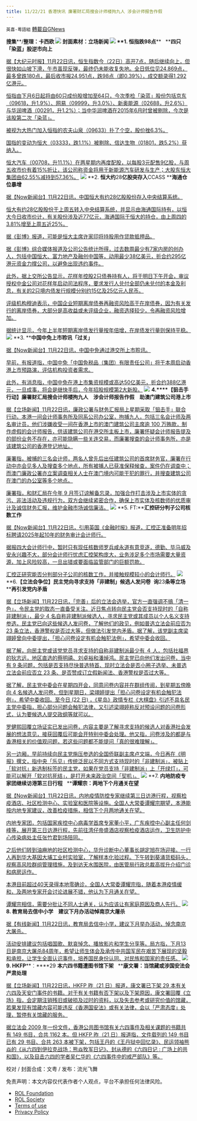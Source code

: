 ```yaml
---
title: 11/22/21 香港快讯 廉署财汇局搜会计师楼拘九人 涉会计师报告作假
---
```

`英喜-粵語組` [轉載自GNews](https://gnews.org/zh-hans/1685749/)

**搜集****/****整理：卡西欧**
![](https://assets.gnews.org/wp-content/uploads/2021/11/1122fenmian.jpg)
封面素材：立场新闻
![](https://assets.gnews.org/wp-content/uploads/2021/11/Screen-Shot-2021-11-22-at-10.20.02-AM.png)
**1. ****恒指跌****98****点****   ****四只「染蓝」股逆市向上**

[据【大纪元时报】11月22日讯，恒生指数今（22日）高开7点，随后继续向上，但很快如山坡下滑，午市虽现反弹，最终仍未能收复失地。全日低位见24,869点，最多曾跌180点，最后收市报24,951点，跌98点（即0.39%），成交额录得1,292亿港元。](https://hk.epochtimes.com/news/2021-11-22/72171317)

[恒指由下月6日起将由60只成份股增加至64只，今次季检「染蓝」股份包括京东（09618，升1.9%）、网易（09999，升3.0%）、新奥能源（02688，升2.6%）与华润啤酒（00291，升1.2%）；当中华润啤酒在2015年6月时曾被剔除，今次是该股第二次「染蓝」。](https://hk.epochtimes.com/news/2021-11-22/72171317)

[被视为大热门加入恒指的农夫山泉（09633）扑了个空，股价挫6.3%。](https://hk.epochtimes.com/news/2021-11-22/72171317)

[国指的变动为恒大（03333，跌1.1%）被剔除、信达生物（01801，跌5.2%）获纳入。](https://hk.epochtimes.com/news/2021-11-22/72171317)

[恒大汽车（00708，升11.1%）在两星期内再度配股，以每股3元配售9亿股，与周五收市价有着15%折让，该公司称资金将用于新能源汽车研发与生产；大股东恒大集团由62.55%减持到57.36%。](https://hk.epochtimes.com/news/2021-11-22/72171317)
![](https://assets.gnews.org/wp-content/uploads/2021/11/Screen-Shot-2021-11-22-at-10.20.12-AM.png)
**2. ****恒大约****28****亿股突存入****CCASS ****海通仓位暴增**

[据【Now新闻台】11月22日讯，中国恒大有约28亿股股份存入中央结算系统。](https://news.now.com/home/finance/player?newsId=457533)

[恒大有约28亿股股份于上周五转入中央结算系统，并显示由海通国际持有，以恒大今日收市价计，有关股份涉及近77亿元，海通国际于恒大的持仓，由上周四的3.81%增至上周五近25%。](https://news.now.com/home/finance/player?newsId=457533)

[据《彭博》报道，可能是恒大主席许家印将持股用作贷款抵押品。](https://news.now.com/home/finance/player?newsId=457533)

[据《彭博》综合媒体报道及公司公告统计所得，过去数周最少有7家内房的创办人，包括中国恒大、富力地产及融创中国等，动用最少38亿美元，折合约295亿港元资金力撑公司，以避免出现违约事件。](https://news.now.com/home/finance/player?newsId=457533)

[此外，据上交所公告显示，花样年控股2只债券持有人，将于明日下午开会，审议授权中金公司对花样年启动司法程序，要求发行人兑付全部仍未兑付的本金及利息，有关的2只境内债发行规模分别约15亿及25亿元人民币。](https://news.now.com/home/finance/player?newsId=457533)

[评级机构穆迪表示，中国企业短期离岸债券再融资风险高于在岸债券，因为有关发行的离岸债券，大部分是高收益或未评级企业，融资选择较少，令再融资风险增加。](https://news.now.com/home/finance/player?newsId=457533)

[据统计显示，今年上半年短期离岸债发行量按年倍增，在岸债发行量则保持平稳。](https://news.now.com/home/finance/player?newsId=457533)
![](https://assets.gnews.org/wp-content/uploads/2021/11/Screen-Shot-2021-11-22-at-10.20.20-AM.png)
**3. ****中国中免上市聆讯「过关」**

[据【Now新闻台】11月22日讯，中国中免通过港交所上市聆讯。](https://news.now.com/home/finance/player?newsId=457531)

[早前，有报道指，中国中免「中国免税品（集团）有限责任公司」将于本周启动香港上市预路演，评估机构投资者需求。](https://news.now.com/home/finance/player?newsId=457531)

[此外，有消息指，中国中免在港上市集资规模或高达50亿美元，折合约388亿港元，一旦成事，将会是继快手后，今年招股规模第2大新股。](https://news.now.com/home/finance/player?newsId=457531)
![](https://assets.gnews.org/wp-content/uploads/2021/11/Screen-Shot-2021-11-22-at-10.20.29-AM.png)
**4.****【狙击手行动】廉署财汇局搜会计师楼拘九人　涉会计师报告作假　助澳门建筑公司港上市**

[据【立场新闻】11月22日讯，廉政公署与财务汇报局上星期采取「狙击手」联合行动，本港一间会计师事务所及同系公司办公室，拘捕九人，包括三名会计师及两名审计员，他们涉嫌收受一间在香港上市的澳门建筑公司主席逾 100 万贿款，制作虚假的会计师报告，供该建筑公司在港交所主板上市，廉署怀疑会计师报告提及的部份业务不存在，亦可能隐瞒一些关连交易，而廉署搜查的会计师事务所，亦是该建筑公司的香港登记地址。](https://www.thestandnews.com/society/狙擊手行動廉署財匯局搜會計師樓拘九人-涉會計師報告作假-助澳門建築公司港上市)

[廉署指，被捕的三名会计师，两名人曾先后出任建筑公司的首席财务官，廉署在行动中亦会见多人及搜查多个地点，所有被捕人已获准保释候查，案件仍在调查中；而澳门廉政公署亦立案调查相关人士在澳门境内可能干犯的罪行，并搜查建筑公司在澳门的办公室等多个地点。](https://www.thestandnews.com/society/狙擊手行動廉署財匯局搜會計師樓拘九人-涉會計師報告作假-助澳門建築公司港上市)

[廉署指，和财汇局在今年 9 月签订谅解备忘录，加强合作打击涉及上市实体的贪污、非法活动及违规行为，双方会继续紧密合作，确保上市实体及核数师的优质审计及诚信财务汇报，维护金融市场诚信廉洁。](https://www.thestandnews.com/society/狙擊手行動廉署財匯局搜會計師樓拘九人-涉會計師報告作假-助澳門建築公司港上市)
![](https://assets.gnews.org/wp-content/uploads/2021/11/Screen-Shot-2021-11-22-at-10.20.39-AM.png)
**5. FT:****汇控研分判子公司核数工作**

[据【Now新闻台】11月22日讯，引用英国《金融时报》报道，汇控正准备明年招标聘请2025年起10年的财务审计会计师行。](https://news.now.com/home/finance/player?newsId=457481)

[据报四大会计师行中，暂时只有现任核数师罗兵咸永道有意竞逐，德勤、毕马威及安永兴趣不大，部分会计师行忧虑汇控架构庞大，业务涉足多个市场需要大量资源，加上风险较高，一旦出错或要面临监管部门的巨额罚款。](https://news.now.com/home/finance/player?newsId=457481)

[汇控正研究能否分判部分子公司的核数工作，并接触规模较小的会计师行。](https://news.now.com/home/finance/player?newsId=457481)
![](https://assets.gnews.org/wp-content/uploads/2021/11/Screen-Shot-2021-11-22-at-10.20.48-AM.png)
**6.****【立法会争位】民主党向寻求支持「非建制」候选人发问卷****  ****询****23****条等立场****  ****再引发党内矛盾**

[据【立场新闻】11月22日讯，「完善」后的立法会选举，官方一直强调不搞「清一色」，令民主党的取态一直备受关注。近日焦点转向民主党会否支持现时的「自称非建制派」，最少 4 名自称非建制派候选人，寻求民主党或其成员以个人名义支持参选，民主党已向这些候选人发问卷，了解他们的政见，例如普选立法会前应否为 23 条立法，香港警权是否过大等，但做法引发党内矛盾。据了解，该党副主席梁翊婷曾向中委提出，「担心问卷设定有机会触犯法例」，希望中委会收回。](https://www.thestandnews.com/politics/a立法會爭位民主黨向尋求支持非建制發問卷-詢-23-條等立場-再引發黨內矛盾)

[据了解，向民主党或该党党员寻求支持的自称非建制派最少有 ４ 人，包括社福界的狄志远，地区直选的蔡明禧、刘卓裕和潘焯鸿。民主党已向他们发出问卷，当中有 9 条问题，包括是否支持尽快普选特首、现时立法会是否小圈子选举、未普选立法会前应否立 23 条、是否赞成订立假新闻法、香港警权是否过大等。](https://www.thestandnews.com/politics/a立法會爭位民主黨向尋求支持非建制發問卷-詢-23-條等立場-再引發黨內矛盾)

[据了解，民主党中委会在星期四开会，同意问卷内容并在群组传阅，到星期五傍晚向 4 名候选人发问卷，但到星期日，梁翊婷提出「担心问卷设定有机会触犯法例」，希望中委收回。至今日 (22 日) ，《星岛》政情专栏《大棋盘》引述不具名民主党中委指，担心部分问题会触犯法律，又引述梁翊婷称反对预设问题的问卷形式，认为要候选人提交政纲等就可以。](https://www.thestandnews.com/politics/a立法會爭位民主黨向尋求支持非建制發問卷-詢-23-條等立場-再引發黨內矛盾)

[罗健熙回覆立场证实已发出问卷，内容主要是了解寻求支持的候选人对香港社会发展的想法意见，接获回覆后可能会开特别中委会处理。他又指，问卷涉及的都是与香港相关的价值观问题，若这些问题都不能提问「真的很难理解」。](https://www.thestandnews.com/politics/a立法會爭位民主黨向尋求支持非建制發問卷-詢-23-條等立場-再引發黨內矛盾)

[另一边厢，早前持续向民主党施压参选的全国侨联副主席卢文端，今日再在《明报》撰文，指中央「乐见」传统泛民以不同方式支持现时的「非建制派」，被贴上「软对抗」新选制标签的民主党，如果在党员支持「非建制派」上「开绿灯」，可能可以解开「软对抗死结」，是打开未来政治空间「契机」。](https://www.thestandnews.com/politics/a立法會爭位民主黨向尋求支持非建制發問卷-詢-23-條等立場-再引發黨內矛盾)
![](https://assets.gnews.org/wp-content/uploads/2021/11/Screen-Shot-2021-11-22-at-10.20.57-AM.png)
**7. ****内地防疫专家团继续访港第三日行程****   ****谭耀宗：两地下个月通关在望**

[据【Now新闻台】11月22日讯，内地疫情防控专家继续第三日访港行程，视察检疫酒店、社区检测中心、实验室和医院等设施。全国人大常委谭耀宗期望，本港能按内地专家建议，改善检疫措施，相信下个月两地通关在望。](https://news.now.com/home/local/player?newsId=457503)

[内地专家团，包括国家疾控中心病毒学首席专家董小平，广东疾控中心副主任何剑峰等，展开第三日访港行程，先前往湾仔帝盛酒店视察检疫酒店运作，卫生防护中心传染病处主任张竹君到场陪同。](https://news.now.com/home/local/player?newsId=457503)

[之后他们转到油麻地的社区检测中心，华升诊断中心董事长胡定旭在场迎接。一行人再到华大基因大埔工业村实验室，了解样本化验过程。下午转到葵涌货柜码头，视察高风险群组管理措施，及到访天水围医院，由医管局行政总裁高拔升介绍门诊和病房运作。](https://news.now.com/home/local/player?newsId=457503)

[本港目前超过40天录得本地零确诊，全国人大常委谭耀宗指，随着本港疫情缓和，及两地专家开会讨论进展不错，他认为下月通关在望。](https://news.now.com/home/local/player?newsId=457503)

[谭耀宗相信，需要分批让不同人士通关，认为应该让有家庭原因及商人先行。](https://news.now.com/home/local/player?newsId=457503)
![](https://assets.gnews.org/wp-content/uploads/2021/11/Screen-Shot-2021-11-22-at-10.21.06-AM.png)
**8. ****教育局去信中小学　建议下月办活动悼南京大屠****杀**

[据【有线新闻】11月22日讯，教育局去信中小学，建议下月举办活动，悼念南京大屠杀。](http://cablenews.i-cable.com/ci/news/article/37/777706)

[活动安排建议包括唱国歌、默哀悼念、播放影片和学生分享等。局方指，下月13日是南京大屠杀84周年，希望让师生体会及承传中共国军民在艰苦下展现的坚毅和承担，让学生全面认识事件，培养国民身份认同、对民族和国家的责任感。](http://cablenews.i-cable.com/ci/news/article/37/777706)
![](https://assets.gnews.org/wp-content/uploads/2021/11/Screen-Shot-2021-11-22-at-10.21.24-AM.png)
**9. HKFP****︰****29 ****本六四书籍遭图书馆下架****   ****康文署：当馆藏或涉国安法会严肃处理**

[据【立场新闻】11月22日讯，HKFP 昨（21 日）报道，康文署已下架 29 本有关六四及天安门事件的书籍。对于有关书籍有否下架以及下架原因，康文署回覆《立场》指，会定期注销残旧或破损及过时的资料，以及失去参考或研究价值的馆藏，若果发现有馆藏内容可能违反《香港国安法》或有关法律，会以「严肃态度」处理，暂停有关馆藏的服务。](https://www.thestandnews.com/politics/hkfp29-本六四書籍遭圖書館下架-康文署當館藏或涉國安法會嚴肅處理)

[据立法会 2009 年一份文件，香港公共图书馆有关六四事件及相关课题的书籍共有 149 书目，合共 1162 本。但 HKFP 昨（21 日）报道指，文件载列的 149 书目已有 29 书目、合共 263 本被下架，包括王丹的《王丹狱中回忆录》、民运领袖熊焱的《从六四到伊拉克战场：熊焱牧军日记》、封从德的《六四日记 : 广场上的共和国》，以及目击六四的学者吴仁华的《六四事件中的戒严部队》等。](https://www.thestandnews.com/politics/hkfp29-本六四書籍遭圖書館下架-康文署當館藏或涉國安法會嚴肅處理)

校对 / 封面合成：文粤 / 发布：流光飞舞

 

免责声明：本文内容仅代表作者个人观点，平台不承担任何法律风险。

- [ROL Foundation](https://rolfoundation.org/)
- [ROL Society](https://rolsociety.org/)
- [Terms of use](https://gnews.org/terms-of-use-3/)
- [Privacy Policy](https://gnews.org/privacy-policy/)
